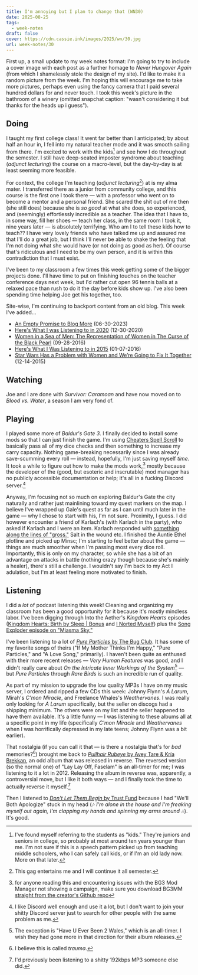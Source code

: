 ```yaml
---
title: I'm annoying but I plan to change that (WN30)
date: 2025-08-25
tags:
  - week-notes
draft: false
cover: https://cdn.cassie.ink/images/2025/wn/30.jpg
url: week-notes/30
---
```

First up, a small update to my week notes format: I'm going to try to include a cover image with each post as a further homage to *Never Hungover Again* (from which I shamelessly stole the design of my site). I'd like to make it a random picture from the week. I'm hoping this will encourage me to take more pictures, perhaps even using the fancy camera that I paid several hundred dollars for and never touch. I took this week's picture in the bathroom of a winery (omitted snapchat caption: "wasn't considering it but thanks for the heads up i guess").
## Doing
I taught my first college class! It went far better than I anticipated; by about half an hour in, I fell into my natural teacher mode and it was smooth sailing from there. I'm excited to work with the kids[^1] and see how I do throughout the semester. I still have deep-seated imposter syndrome about teaching (*adjunct lecturing*) the course on a macro-level, but the day-by-day is at least seeming more feasible.

For context,  the college I'm teaching (*adjunct lecturing*[^2]) at is my alma mater. I transferred there as a junior from community college, and this course is the first one I took there — with a professor who went on to become a mentor and a personal friend. She scared the shit out of me then (she still does) because she is *so good* at what she does, so experienced, and (seemingly) effortlessly incredible as a teacher. The idea that I have to, in some way, fill her shoes — teach her class, in the same room I took it, nine years later — is absolutely terrifying. Who am I to tell these kids how to teach?? I have very lovely friends who have talked me up and assured me that I'll do a great job, but I think I'll never be able to shake the feeling that I'm not doing what she would have (or not doing as good as her). Of course that's ridiculous and I need to be my own person, and it is within this contradiction that I must exist.

I've been to my classroom a few times this week getting some of the bigger projects done. I'll have time to put on finishing touches on the teacher conference days next week, but I'd rather cut open 96 tennis balls at a relaxed pace than rush to do it the day before kids show up. I've also been spending time helping Joe get his together, too.

Site-wise, I'm continuing to backport content from an old blog. This week I've added...
* [An Empty Promise to Blog More](https://cassie.ink/an-empty-promise-to-blog-more/) (06-30-2023)
* [Here's What I was Listening to in 2020](https://cassie.ink/heres-what-i-was-listening-to-in-2020/) (12-30-2020)
* [Women in a Sea of Men: The Representation of Women in The Curse of the Black Pearl](https://cassie.ink/women-in-a-sea-of-men-the-representation-of-women-in-the-curse-of-the-black-pearl/) (09-28-2016)
* [Here's What I Was Listening to in 2015](https://cassie.ink/heres-what-i-was-listening-to-in-2015) (01-07-2016)
* [Star Wars Has a Problem with Women and We’re Going to Fix It Together](http://cassie.ink/star-wars-has-a-problem-with-women-and-were-going-to-fix-it-together/) (12-14-2015)
## Watching
Joe and I are done with *Survivor: Caramoan* and have now moved on to *Blood vs. Water*, a season I am very fond of.
## Playing
I played some more of *Baldur's Gate 3*. I finally decided to install some mods so that I can just finish the game. I'm using [Cheaters Spell Scroll](https://www.nexusmods.com/baldursgate3/mods/12023) to basically pass all of my dice checks and then something to increase my carry capacity. Nothing game-breaking necessarily since I was already save-scumming every roll — instead, hopefully, I'm just saving myself *time*. It took a while to figure out how to make the mods work,[^6] mostly because the developer of the (good, but esoteric and inscrutable) mod manager has no publicly accessible documentation or help; it's all in a fucking Discord server.[^7] 

Anyway, I'm focusing not so much on exploring Baldur's Gate the city naturally and rather just mainlining toward my quest markers on the map. I believe I've wrapped up Gale's quest as far as I can until much later in the game — why I chose to start with his, I'm not sure. Proximity, I guess. I did however encounter a friend of Karlach's (with Karlach in the party), who asked if Karlach and I were an item. Karlach responded with [something along the lines of "gross."](https://youtu.be/vsPvlDl5ksg?si=9sZA_GX3z5ykGiXg&t=16) Salt in the wound etc. I finished the Auntie Ethel plotline and picked up Minsc; I'm starting to feel better about the game — things are much smoother when I'm passing most every dice roll. Importantly, this is only on my character, so while she has a bit of an advantage on attacks in battle (nothing crazy though because she's mainly a healer), there's still a challenge. I wouldn't say I'm back to my Act I adulation, but I'm at least feeling more motivated to finish.

## Listening
I did a *lot* of podcast listening this week! Cleaning and organizing my classroom has been a good opportunity for it because it's mostly mindless labor. I've been digging through Into the Aether's *Kingdom Hearts* episodes ([Kingdom Hearts: Birth by Sleep | Bonus](https://pca.st/ryz2z5wd) and [I Norted Myself](https://pca.st/m4xgagit)) plus the [Song Exploder episode on "Miasma Sky."](https://pca.st/Kj2p)

I've been listening to a lot of [*Pure Particles* by The Bug Club](https://thebugclub.bandcamp.com/album/pure-particles). It has some of my favorite songs of theirs ("If My Mother Thinks I'm Happy," "Pure Particles," and "A Love Song," primarily). I haven't been quite as enthused with their more recent releases — *Very Human Features* was good, and I didn't really care about *On the Intricate Inner Workings of the System*[^3] — but *Pure Particles* through *Rare Birds* is such an incredible run of quality.

As part of my mission to upgrade the low quality MP3s I have on my music server, I ordered and ripped a few CDs this week: Johnny Flynn's *A Larum*, Mirah's *C'mon Miracle*, and Freelance Whales's *Weathervanes*. I was really only looking for *A Larum* specifically, but the seller on discogs had a shipping minimum. The others were on my list and the seller happened to have them available. It's a little funny — I was listening to these albums all at a specific point in my life (specifically *C'mon Miracle* and *Weathervanes* when I was horrifically depressed in my late teens; Johnny Flynn was a bit earlier). 

That nostalgia (if you can call it that — is there a nostalgia that's for *bad* memories?[^4]) brought me back to [*Pullhair Rubeye* by Avey Tare & Kría Brekkan](https://aveytare.bandcamp.com/album/pullhair-rubeye), an odd album that was released in reverse. The reversed version (so the normal one) of "Lay Lay Off, Faselam" is an all-timer for me; I was listening to it a lot in 2012. Releasing the album in reverse was, apparently, a controversial move, but I like it both ways — and I finally took the time to actually reverse it myself.[^5]

Then I listened to [*Don't Let Them Begin* by Trust Fund](https://trustfund.bandcamp.com/album/dont-let-them-begin-ep) because I had "We'll Both Apologize" stuck in my head (🎶 *I'm alone in the house and I'm freaking myself out again, I'm clapping my hands and spinning my arms around* 🎶). It's good.

[^1]: I've found myself referring to the students as "kids." They're juniors and seniors in college, so probably at most around ten years younger than me. I'm not sure if this is a speech pattern picked up from teaching middle schoolers, who I can safely call kids, or if I'm an old lady now. More on that later.

[^2]: This gag entertains me and I will continue it all semester.

[^3]: The exception is "Have U Ever Been 2 Wales," which is an all-timer. I wish they had gone more in that direction for their album releases.

[^4]: I believe this is called *trauma*.

[^5]: I'd previously been listening to a shitty 192kbps MP3 someone else did.

[^6]: for anyone reading this and encountering issues with the BG3 Mod Manager not showing a campaign, make sure you download BG3MM [straight from the creator's Github repo](https://github.com/LaughingLeader/BG3ModManager)

[^7]: I like Discord well enough and use it a lot, but I don't want to join your shitty Discord server just to search for other people with the same problem as me.
